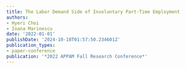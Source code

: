 ```yaml
---
title: The Labor Demand Side of Involuntary Part-Time Employment
authors:
- Hyeri Choi
- Ioana Marinescu
date: '2022-01-01'
publishDate: '2024-10-18T01:57:50.234601Z'
publication_types:
- paper-conference
publication: '*2022 APPAM Fall Research Conference*'
---
```

